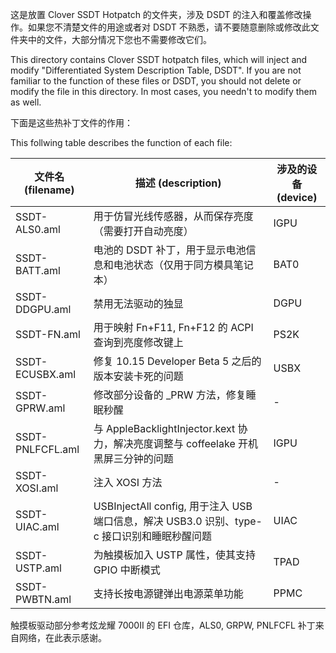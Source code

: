 这是放置 Clover SSDT Hotpatch 的文件夹，涉及 DSDT 的注入和覆盖修改操作。如果您不清楚文件的用途或者对 DSDT 不熟悉，请不要随意删除或修改此文件夹中的文件，大部分情况下您也不需要修改它们。

This directory contains Clover SSDT hotpatch files, which will inject and modify "Differentiated System Description Table, DSDT". If you are not familiar to the function of these files or DSDT, you should not delete or modify the file in this directory. In most cases, you needn't to modify them as well.

下面是这些热补丁文件的作用：

This follwing table describes the function of each file:

| 文件名 (filename) | 描述 (description) | 涉及的设备 (device) |
|------------------|-------------------|--------------------|
| SSDT-ALS0.aml | 用于仿冒光线传感器，从而保存亮度（需要打开自动亮度） | IGPU |
| SSDT-BATT.aml | 电池的 DSDT 补丁，用于显示电池信息和电池状态（仅用于同方模具笔记本） | BAT0 |
| SSDT-DDGPU.aml | 禁用无法驱动的独显 | DGPU |
| SSDT-FN.aml | 用于映射 Fn+F11, Fn+F12 的 ACPI 查询到亮度修改键上 | PS2K |
| SSDT-ECUSBX.aml | 修复 10.15 Developer Beta 5 之后的版本安装卡死的问题 | USBX |
| SSDT-GPRW.aml | 修改部分设备的 _PRW 方法，修复睡眠秒醒 | - |
| SSDT-PNLFCFL.aml | 与 AppleBacklightInjector.kext 协力，解决亮度调整与 coffeelake 开机黑屏三分钟的问题 | IGPU |
| SSDT-XOSI.aml | 注入 XOSI 方法 | - |
| SSDT-UIAC.aml | USBInjectAll config, 用于注入 USB 端口信息，解决 USB3.0 识别、type-c 接口识别和睡眠秒醒问题 | UIAC |
| SSDT-USTP.aml | 为触摸板加入 USTP 属性，使其支持 GPIO 中断模式 | TPAD |
| SSDT-PWBTN.aml | 支持长按电源键弹出电源菜单功能 | PPMC |

触摸板驱动部分参考炫龙耀 7000II 的 EFI 仓库，ALS0, GRPW, PNLFCFL 补丁来自网络，在此表示感谢。